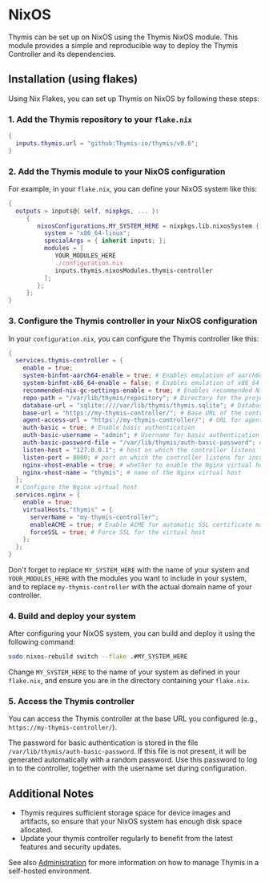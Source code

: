 # NixOS


<!-- In order to deploy the Thymis controller, you can use the Thymis NixOS module.
Installation (using flakes)

    Add the Thymis repository to your flake.nix:

{
  inputs.thymis.url = "github:Thymis-io/thymis/v0.6";
}

    Add the Thymis module to your NixOS configuration:

For example:

Add flake inputs to NixOS Module specialArgs in call to nixosSystem (probably in flake.nix).

Add NixOS module thymis.nixosModules.thymis-controller to the configuration (for example in modules parameter of nixosSystem).

{
    outputs = inputs@{ self, nixpkgs, ... }:{
        nixosConfigurations.MY_SYSTEM_HERE = nixpkgs.lib.nixosSystem {
            system = "x86_64-linux";
            specialArgs = {
                inherit inputs;
            };
            modules = [
                YOUR MODULES HERE
                ./configuration.nix
                inputs.thymis.nixosModules.thymis-controller
            ];
        };
    };
}

    Configure the Thymis controller in your NixOS configuration (for example in configuration.nix):

{
  services.thymis-controller = {
    enable = true;
    system-binfmt-aarch64-enable = true; # enables emulation of aarch64 binaries, default is true on x86_64, needed for building aarch64 images on x86_64
    system-binfmt-x86_64-enable = false; # enables emulation of x86_64 binaries, default is false
    recommended-nix-gc-settings-enable = true; # enables recommended Nix garbage collection settings, default is true
    repo-path = "/var/lib/thymis/repository"; # directory where the controller will store the repository holding the project
    database-url = "sqlite:////var/lib/thymis/thymis.sqlite"; # URL of the database
    base-url = "https://my-thymis-controller/"; # base URL of the controller, how it will be accessed from the outside
    agent-access-url = "https://my-thymis-controller/"; # URL of the controller to be used by the agents
    auth-basic = true; # whether to enable authentication using a basic username/password
    auth-basic-username = "admin"; # username for basic authentication
    auth-basic-password-file = "/var/lib/thymis/auth-basic-password"; # file containing the password for basic authentication
    # content will be automatically generated if it does not exist
    listen-host = "127.0.0.1"; # host on which the controller listens for incoming connections
    listen-port = 8000; # port on which the controller listens for incoming connections
    nginx-vhost-enable = true; # whether to enable the Nginx virtual host
    nginx-vhost-name = "thymis"; # name of the Nginx virtual host
  };
  # Configure the Nginx virtual host
  services.nginx = {
    enable = true;
    virtualHosts."thymis" = {
      serverName = "my-thymis-controller";
      enableACME = true;
      forceSSL = true;
    };
  };
}

Don't forget to replace MY_SYSTEM_HERE with the name of your system and YOUR MODULES HERE with the modules you want to include in your system, and to replace my-thymis-controller with the actual domain name of your controller.

Build and deploy your system:

sudo nixos-rebuild switch --flake .#MY_SYSTEM_HERE

    Access the Thymis controller at the base URL you configured (e.g. https://my-thymis-controller/).

The password for basic authentication is stored in the file /var/lib/thymis/auth-basic-password. If not present, it will be generated automatically and filled with a random password. Use this password to log in to the controller, together with the username set during configuration. -->


Thymis can be set up on NixOS using the Thymis NixOS module. This module provides a simple and reproducible way to deploy the Thymis Controller and its dependencies.

## Installation (using flakes)

Using Nix Flakes, you can set up Thymis on NixOS by following these steps:

### 1. Add the Thymis repository to your `flake.nix`

```nix
{
  inputs.thymis.url = "github:Thymis-io/thymis/v0.6";
}
```

### 2. Add the Thymis module to your NixOS configuration

For example, in your `flake.nix`, you can define your NixOS system like this:

```nix
{
  outputs = inputs@{ self, nixpkgs, ... }:
     {
        nixosConfigurations.MY_SYSTEM_HERE = nixpkgs.lib.nixosSystem {
          system = "x86_64-linux";
          specialArgs = { inherit inputs; };
          modules = [
             YOUR_MODULES_HERE
             ./configuration.nix
             inputs.thymis.nixosModules.thymis-controller
          ];
        };
     };
}
```

### 3. Configure the Thymis controller in your NixOS configuration

In your `configuration.nix`, you can configure the Thymis controller like this:

```nix
{
  services.thymis-controller = {
    enable = true;
    system-binfmt-aarch64-enable = true; # Enables emulation of aarch64 binaries
    system-binfmt-x86_64-enable = false; # Enables emulation of x86_64 binaries
    recommended-nix-gc-settings-enable = true; # Enables recommended Nix garbage collection settings
    repo-path = "/var/lib/thymis/repository"; # Directory for the project repository
    database-url = "sqlite:////var/lib/thymis/thymis.sqlite"; # Database URL
    base-url = "https://my-thymis-controller/"; # Base URL of the controller
    agent-access-url = "https://my-thymis-controller/"; # URL for agents to access the controller
    auth-basic = true; # Enable basic authentication
    auth-basic-username = "admin"; # Username for basic authentication
    auth-basic-password-file = "/var/lib/thymis/auth-basic-password"; # File containing the password for basic authentication
    listen-host = "127.0.0.1"; # host on which the controller listens for incoming connections
    listen-port = 8000; # port on which the controller listens for incoming connections
    nginx-vhost-enable = true; # whether to enable the Nginx virtual host
    nginx-vhost-name = "thymis"; # name of the Nginx virtual host
  };
  # Configure the Nginx virtual host
  services.nginx = {
    enable = true;
    virtualHosts."thymis" = {
      serverName = "my-thymis-controller";
      enableACME = true; # Enable ACME for automatic SSL certificate management
      forceSSL = true; # Force SSL for the virtual host
    };
  };
}
```

Don't forget to replace `MY_SYSTEM_HERE` with the name of your system and `YOUR_MODULES_HERE` with the modules you want to include in your system, and to replace `my-thymis-controller` with the actual domain name of your controller.

### 4. Build and deploy your system

After configuring your NixOS system, you can build and deploy it using the following command:

```bash
sudo nixos-rebuild switch --flake .#MY_SYSTEM_HERE
```

Change `MY_SYSTEM_HERE` to the name of your system as defined in your `flake.nix`, and ensure you are in the directory containing your `flake.nix`.

### 5. Access the Thymis controller

You can access the Thymis controller at the base URL you configured (e.g., `https://my-thymis-controller/`).

The password for basic authentication is stored in the file `/var/lib/thymis/auth-basic-password`. If this file is not present, it will be generated automatically with a random password. Use this password to log in to the controller, together with the username set during configuration.

## Additional Notes

- Thymis requires sufficient storage space for device images and artifacts, so ensure that your NixOS system has enough disk space allocated.
- Update your thymis controller regularly to benefit from the latest features and security updates.

See also [Administration](../../reference/administration.md) for more information on how to manage Thymis in a self-hosted environment.
